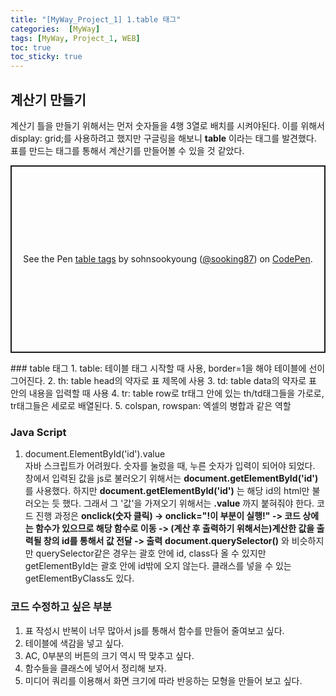 ```yaml
---
title: "[MyWay_Project_1] 1.table 태그"
categories:  [MyWay]
tags: [MyWay, Project_1, WEB]
toc: true
toc_sticky: true
---
```


## 계산기 만들기
계산기 틀을 만들기 위해서는 먼저 숫자들을 4행 3열로 배치를 시켜야된다. 이를 위해서 display: grid;를 사용하려고 했지만 구글링을 해보니 **table** 이라는 태그를 발견했다. 표를 만드는 태그를 통해서 계산기를 만들어볼 수 있을 것 같았다.<br>
<p class="codepen" data-height="300" data-default-tab="html,result" data-slug-hash="Exwdeyq" data-user="sooking87" style="height: 300px; box-sizing: border-box; display: flex; align-items: center; justify-content: center; border: 2px solid; margin: 1em 0; padding: 1em;">
  <span>See the Pen <a href="https://codepen.io/sooking87/pen/Exwdeyq">
  table tags</a> by sohnsookyoung (<a href="https://codepen.io/sooking87">@sooking87</a>)
  on <a href="https://codepen.io">CodePen</a>.</span>
</p>
<script async src="https://cpwebassets.codepen.io/assets/embed/ei.js"></script>
### table 태그
1. table: 테이블 태그 시작할 때 사용, border=1을 해야 테이블에 선이 그어진다.
2. th: table head의 약자로 표 제목에 사용
3. td: table data의 약자로 표 안의 내용을 입력할 때 사용
4. tr: table row로 tr태그 안에 있는 th/td태그들을 가로로, tr태그들은 세로로 배열된다.
5. colspan, rowspan: 엑셀의 병합과 같은 역할

### Java Script
1. document.ElementById('id').value <br>
자바 스크립트가 어려웠다. 숫자를 눌렀을 때, 누른 숫자가 입력이 되어야 되었다. 창에서 입력된 값을 js로 불러오기 위해서는 **document.getElementById('id')** 를 사용했다. 하지만 **document.getElementById('id')** 는 해당 id의 html만 불러오는 듯 했다. 그래서 그 '값'을 가져오기 위해서는 **.value** 까지 붙혀줘야 한다. 코드 진행 과정은 **onclick(숫자 클릭) -> onclick="!이 부분이 실행!" -> 코드 상에는 함수가 있으므로 해당 함수로 이동 -> (계산 후 출력하기 위해서는)계산한 값을 출력될 창의 id를 통해서 값 전달 -> 출력** **document.querySelector()** 와 비슷하지만 querySelector같은 경우는 괄호 안에 id, class다 올 수 있지만 getElementById는 괄호 안에 id밖에 오지 않는다. 클래스를 넣을 수 있는 getElementByClass도 있다.

### 코드 수정하고 싶은 부분
1. 표 작성시 반복이 너무 많아서 js를 통해서 함수를 만들어 줄여보고 싶다.
2. 테이블에 색감을 넣고 싶다.
3. AC, 0부분의 버튼의 크기 역시 딱 맞추고 싶다.
4. 함수들을 클래스에 넣어서 정리해 보자.
5. 미디어 쿼리를 이용해서 화면 크기에 따라 반응하는 모형을 만들어 보고 싶다. 
